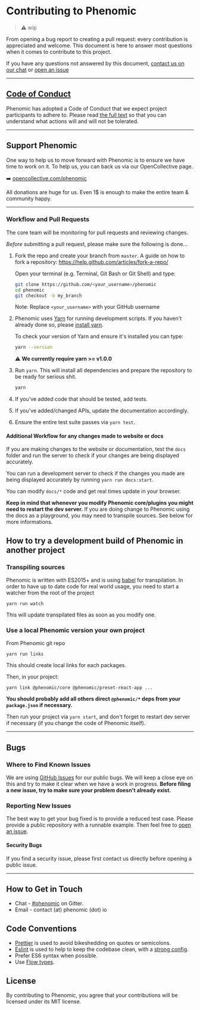 # Contributing to Phenomic 

> ⚠️ wip

From opening a bug report to creating a pull request: every contribution is
appreciated and welcome.
This document is here to answer most questions when it comes to contribute to this project.

If you have any questions not answered by this document,
[contact us on our chat](https://gitter.im/MoOx/phenomic)
or [open an issue](https://github.com/phenomic/phenomic/issues/new)

---

## [Code of Conduct](CODE_OF_CONDUCT.md)

Phenomic has adopted a Code of Conduct that we expect project participants to adhere to.
Please read [the full text](CODE_OF_CONDUCT.md) so that you can understand what actions will and will not be tolerated.

---

## Support Phenomic

One way to help us to move forward with Phenomic is to ensure we have time to work on it. To help us, you can back us via our OpenCollective page.

➡️ [opencollective.com/phenomic](https://opencollective.com/phenomic)

All donations are huge for us. Even 1$ is enough to make the entire team & community happy.

--- 

### Workflow and Pull Requests

The core team will be monitoring for pull requests and reviewing changes.

*Before* submitting a pull request, please make sure the following is done…

1. Fork the repo and create your branch from `master`.
   A guide on how to fork a repository: https://help.github.com/articles/fork-a-repo/
   
   Open your terminal (e.g. Terminal, Git Bash or Git Shell) and type:
   ```sh
   git clone https://github.com/<your_username>/phenomic
   cd phenomic
   git checkout -b my_branch
   ```
   Note:
   Replace `<your_username>` with your GitHub username

2. Phenomic uses [Yarn](https://yarnpkg.com/)
   for running development scripts. If you haven't already done so,
   please [install yarn](https://yarnpkg.com/en/docs/install).
   
   To check your version of Yarn and ensure it's installed you can type:
   ```sh
   yarn --version
   ```
   ⚠️ **We currently require yarn >= v1.0.0**

3. Run `yarn`.
    This will install all dependencies and prepare the repository to be ready for serious shit.
    ```sh
    yarn
    ```

4. If you've added code that should be tested, add tests.

5. If you've added/changed APIs, update the documentation accordingly.

6. Ensure the entire test suite passes via `yarn test`.

#### Additional Workflow for any changes made to website or docs

If you are making changes to the website or documentation, test the ``docs`` folder
and run the server to check if your changes are being displayed accurately. 

You can run a development server to check if the changes you made are being
displayed accurately by running `yarn run docs:start`.

You can modify ``docs/*`` code and get real times update in your browser.

**Keep in mind that whenever you modify Phenomic core/plugins you might need to restart the dev server.**
If you are doing change to Phenomic using the docs as a playground, you may need to transpile sources. See below for more informations.

## How to try a development build of Phenomic in another project

### Transpiling sources

Phenomic is written with ES2015+ and is using [babel](http://babeljs.io) for transpilation.
In order to have up to date code for real world usage, you need to start a watcher from the root of the project

```console
yarn run watch
```

This will update transpilated files as soon as you modify one.

### Use a local Phenomic version your own project

From Phenomic git repo

```console
yarn run links
```

This should create local links for each packages.

Then, in your project:

```console
yarn link @phenomic/core @phenomic/preset-react-app ...
```

**You should probably add all others direct `@phenomic/*` deps from your ``package.json`` if necessary.**

Then run your project via ``yarn start``, and don't forget to restart dev server if necessary (if you change the code of Phenomic itself).

---

## Bugs

### Where to Find Known Issues

We are using [GitHub Issues](https://github.com/phenomic/phenomic/issues) for our public bugs.
We will keep a close eye on this and try to make it clear when we have a work in progress.
**Before filing a new issue, try to make sure your problem doesn't already exist.**

### Reporting New Issues

The best way to get your bug fixed is to provide a reduced test case. Please provide a public repository with a runnable example.
Then feel free to [open an issue](https://github.com/phenomic/phenomic/issues/new).

#### Security Bugs

If you find a security issue, please first contact us directly before opening a public issue.

---

## How to Get in Touch

* Chat - [#phenomic](https://gitter.im/phenomic/phenomic) on Gitter.
* Email - contact (at) phenomic (dot) io

## Code Conventions

* [Prettier](https://prettier.io) is used to avoid bikeshedding on quotes or semicolons.
* [Eslint](http://eslint.org) is used to help to keep the codebase clean, with a [strong config](https://github.com/MoOx/eslint-config-i-am-meticulous).
* Prefer ES6 syntax when possible.
* Use [Flow types](http://flowtype.org/).

## License

By contributing to Phenomic, you agree that your contributions will be licensed under its MIT license.
